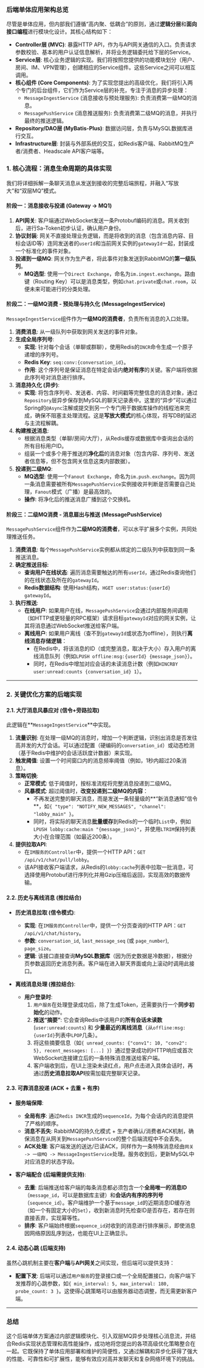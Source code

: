 
### **后端单体应用架构总览**

尽管是单体应用，但内部我们遵循“高内聚、低耦合”的原则，通过**逻辑分层**和**面向接口编程**进行模块化设计。其核心结构如下：

*   **Controller层 (MVC)**: 暴露HTTP API，作为与API网关通信的入口。负责请求参数校验、基本的用户认证信息解析，并将业务逻辑委托给下层的Service。
*   **Service层**: 核心业务逻辑的实现。我们将按照您提供的功能模块划分（用户、房间、IM、VPN管理），创建相应的Service组件。这些Service之间可以相互调用。
*   **核心组件 (Core Components)**: 为了实现您提出的高级优化，我们将引入两个专门的后台组件，它们作为Service层的补充，专注于消息的异步处理：
    *   `MessageIngestService` (消息接收与预处理服务): 负责消费第一级MQ的消息。
    *   `MessagePushService` (消息推送服务): 负责消费第二级MQ的消息，并执行最终的推送逻辑。
*   **Repository/DAO层 (MyBatis-Plus)**: 数据访问层，负责与MySQL数据库进行交互。
*   **Infrastructure层**: 封装与外部系统的交互，如Redis客户端、RabbitMQ生产者/消费者、Headscale API客户端等。


### **1. 核心流程：消息生命周期的具体实现**

我们将详细拆解一条聊天消息从发送到接收的完整后端旅程，并融入“写放大”和“双层MQ”模式。

#### **阶段一：消息接收与投递 (Gateway -> MQ1)**

1.  **API网关**: 客户端通过WebSocket发送一条Protobuf编码的消息。网关收到后，进行Sa-Token初步认证，确认用户身份。
2.  **协议封装**: 网关不直接处理业务逻辑，而是将收到的消息（包含消息内容、目标会话ID等）连同发送者的`userId`和当前网关实例的`gatewayId`一起，封装成一个标准化的事件对象。
3.  **投递到一级MQ**: 网关作为生产者，将此事件对象发送到RabbitMQ的**第一级队列**。
    *   **MQ选型**: 使用一个`Direct Exchange`，命名为`im.ingest.exchange`。路由键（Routing Key）可以是消息类型，例如`chat.private`或`chat.room`，以便未来可能进行的分类处理。

#### **阶段二：一级MQ消费 - 预处理与持久化 (MessageIngestService)**

`MessageIngestService`组件作为**一级MQ的消费者**，负责所有消息的入口处理。

1.  **消费消息**: 从一级队列中获取到网关发送的事件对象。
2.  **生成全局序列号**:
    *   **实现**: 针对每个会话（单聊或群聊），使用Redis的`INCR`命令生成一个原子递增的序列号。
    *   **Redis Key**: `seq:conv:{conversation_id}`。
    *   **作用**: 这个序列号是保证消息在特定会话内**绝对有序**的关键。客户端将依据此序列号对消息进行排序。
3.  **消息持久化 (异步)**:
    *   **实现**: 将包含序列号、发送者、内容、时间戳等完整信息的消息对象，通过`Repository`层异步保存到MySQL的聊天记录表中。这里的“异步”可以通过Spring的`@Async`注解或提交到另一个专门用于数据库操作的线程池来完成，确保不阻塞主处理流程。这是**写放大模式**的核心体现，将写DB的延迟与主流程解耦。
4.  **构建推送消息**:
    *   根据消息类型（单聊/房间/大厅），从Redis缓存或数据库中查询出会话的所有目标用户ID。
    *   组装一个或多个用于推送的**净化后**的消息对象（包含内容、序列号、发送者信息等，但不包含网关信息这类内部数据）。
5.  **投递到二级MQ**:
    *   **MQ选型**: 使用一个`Fanout Exchange`，命名为`im.push.exchange`。因为同一条消息需要被所有`MessagePushService`实例接收并判断是否需要自己处理，`Fanout`模式（广播）是最高效的。
    *   **操作**: 将净化后的推送消息广播到这个交换机。

#### **阶段三：二级MQ消费 - 消息扇出与推送 (MessagePushService)**

`MessagePushService`组件作为**二级MQ的消费者**，可以水平扩展多个实例，共同处理推送任务。

1.  **消费消息**: 每个`MessagePushService`实例都从绑定的二级队列中获取到同一条推送消息。
2.  **确定推送目标**:
    *   **查询用户在线状态**: 遍历消息需要触达的所有`userId`，通过Redis查询他们的在线状态及所在的`gatewayId`。
    *   **Redis数据结构**: 使用Hash结构，`HGET user:status:{userId} gatewayId`。
3.  **执行推送**:
    *   **在线用户**: 如果用户在线，`MessagePushService`会通过内部服务间调用（如HTTP或更轻量的RPC框架）请求目标`gatewayId`对应的网关实例，让其将消息通过WebSocket推送给客户端。
    *   **离线用户**: 如果用户离线（查不到`gatewayId`或状态为offline），则执行**离线消息存储逻辑**：
        *   在Redis中，将该消息的ID（或完整消息，取决于大小）存入用户的离线消息队列（例如`LPUSH offline:msg:{userId} {message_json}`）。
        *   同时，在Redis中增加对应会话的未读消息计数（例如`HINCRBY user:unread:counts {conversation_id} 1`）。

---

### **2. 关键优化方案的后端实现**

#### **2.1. 大厅消息风暴应对 (信令+旁路拉取)**

此逻辑在**`MessageIngestService`**中实现。

1.  **流量识别**: 在处理一级MQ的消息时，增加一个判断逻辑，识别出消息是否发往高并发的大厅会话。可以通过配置（硬编码的`conversation_id`）或动态检测（基于Redis中维护的会话活跃度计数器）来实现。
2.  **触发阈值**: 设置一个时间窗口内的消息频率阈值（例如，1秒内超过20条消息）。
3.  **策略切换**:
    *   **正常模式**: 低于阈值时，按标准流程将完整消息投递到二级MQ。
    *   **风暴模式**: 超过阈值时，**改变投递到二级MQ的内容**：
        *   不再发送完整的聊天消息，而是发送一条轻量级的**“新消息通知”信令**，如`{ "type": "NOTIFY_NEW_MESSAGES", "channel": "lobby_main" }`。
        *   同时，将实际的聊天消息**批量缓存**到Redis的一个临时`List`中，例如`LPUSH lobby:cache:main "{message_json}"`，并使用`LTRIM`保持列表大小在合理范围（如最近200条）。
4.  **提供拉取API**:
    *   在`IM服务的Controller`中，提供一个HTTP API：`GET /api/v1/chat/pull/lobby`。
    *   该API接收客户端请求，从Redis的`lobby:cache`列表中拉取一批消息，可选择使用Protobuf进行序列化并用Gzip压缩后返回，实现高效的数据传输。

#### **2.2. 历史与离线消息 (推拉结合)**

*   **历史消息拉取 (信令模式)**:
    *   **实现**: 在`IM服务的Controller`中，提供一个分页查询的HTTP API：`GET /api/v1/chat/history`。
    *   **参数**: `conversation_id`, `last_message_seq` (或 `page_number`), `page_size`。
    *   **逻辑**: 该接口直接查询**MySQL数据库**（因为历史数据是冷数据），根据分页参数返回历史消息列表。客户端在进入聊天界面或向上滚动时调用此接口。

*   **离线消息处理 (推拉结合)**:
    *   **用户登录时**:
        1.  `用户服务`在处理登录成功后，除了生成Token，还需要执行一个**同步初始化**的动作。
        2.  **推送“摘要”**: 它会查询Redis中该用户的**所有会话未读数** (`user:unread:counts`) 和 **少量最近的离线消息**（从`offline:msg:{userId}`列表中`LPOP`几条）。
        3.  将这些摘要信息（如`{ unread_counts: {"conv1": 10, "conv2": 5}, recent_messages: [...] }`）通过登录成功的HTTP响应或首次WebSocket连接建立后的一条特殊消息推送给客户端。
        4.  客户端收到后，在UI上渲染未读红点，用户点击进入具体会话时，再通过**历史消息拉取API**按需加载完整聊天记录。

#### **2.3. 可靠消息投递 (ACK + 去重 + 有序)**

*   **服务端保障**:
    *   **全局有序**: 通过`Redis INCR`生成的`sequenceId`，为每个会话内的消息提供了严格的顺序。
    *   **消息不丢失**: RabbitMQ的持久化模式 + 生产者确认/消费者ACK机制，确保消息在从网关到`MessagePushService`的整个后端流程中不会丢失。
    *   **ACK处理**: 客户端发送的送达/已读ACK，同样作为一条特殊消息经由`网关 -> 一级MQ -> MessageIngestService`处理。服务收到后，更新MySQL中对应消息的状态字段。

*   **客户端配合 (后端需提供支持)**:
    *   **去重**: 后端推送给客户端的每条消息都必须包含一个**全局唯一的消息ID**（`message_id`，可以是数据库主键）和**会话内有序的序列号**（`sequence_id`）。客户端维护一个基于`message_id`的近期消息ID缓存池（如一个有固定大小的`Set`），收到新消息时先检查ID是否存在，若存在则直接丢弃，实现幂等性。
    *   **排序**: 客户端始终根据`sequence_id`对收到的消息进行排序展示，即使消息因网络原因乱序到达，也能在UI上正确显示。

#### **2.4. 动态心跳 (后端支持)**

虽然心跳机制主要在**客户端**与**API网关**之间实现，但后端可以提供支持：

*   **配置下发**: 后端可以通过`用户服务`的登录接口或一个全局配置接口，向客户端下发推荐的心跳参数，如`{ min_interval: 5, max_interval: 180, probe_count: 3 }`。这使得心跳策略可以由服务器动态调整，而无需更新客户端。

---

### **总结**

这个后端单体方案通过内部逻辑模块化、引入双层MQ异步处理核心消息流，并结合Redis实现状态管理和高性能操作，成功地将您提出的各项高级优化策略整合在一起。它既保持了单体应用部署和维护的简便性，又通过解耦和异步化获得了强大的性能、可靠性和可扩展性，能够有效应对高并发聊天和复杂网络环境下的挑战。